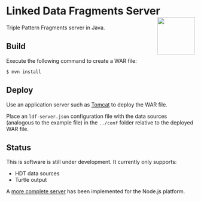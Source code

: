 # Linked Data Fragments Server <img src="http://linkeddatafragments.org/images/logo.svg" width="100" align="right" alt="" />
Triple Pattern Fragments server in Java.

## Build
Execute the following command to create a WAR file:
```
$ mvn install
```

## Deploy
Use an application server such as [Tomcat](http://tomcat.apache.org/) to deploy the WAR file.

Place an `ldf-server.json` configuration file with the data sources (analogous to the example file) in the `../conf` folder relative to the deployed WAR file.

## Status
This is software is still under development. It currently only supports:
- HDT data sources
- Turtle output

A [more complete server](https://github.com/LinkedDataFragments/Server.js/) has been implemented for the Node.js platform.
